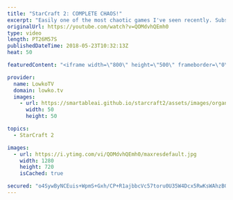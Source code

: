 ```yaml
---
title: "StarCraft 2: COMPLETE CHAOS!"
excerpt: "Easily one of the most chaotic games I've seen recently. Subscribe for more videos: http://lowko.tv/youtube Rogue vs Neeb: https://goo.gl/d2ZmY8  Redshift LE is a very interesting map. Not a map I personally enjoy playing on, but it's very exciting to watch progamers face off on this map. Dark vs Rogue"
originalUrl: https://youtube.com/watch?v=QOMdvhQEmh0
type: video
length: PT26M57S
publishedDateTime: 2018-05-23T10:32:13Z
heat: 50

featuredContent: "<iframe width=\"800\" height=\"500\" frameborder=\"0\" src=\"https://www.youtube.com/embed/QOMdvhQEmh0\" allow=\"accelerometer; autoplay; encrypted-media; gyroscope; picture-in-picture\" allowfullscreen></iframe>"

provider:
  name: LowkoTV
  domain: lowko.tv
  images:
    - url: https://smartableai.github.io/starcraft2/assets/images/organizations/lowko.tv-50x50.jpg
      width: 50
      height: 50

topics:
  - StarCraft 2

images:
  - url: https://i.ytimg.com/vi/QOMdvhQEmh0/maxresdefault.jpg
    width: 1280
    height: 720
    isCached: true

secured: "o4SywByNCEuis+WpmS+Gxh/CP+R1ajbbcVc57toru0U35W4Dcx5RwKsWAhzBGWZDwOzXh/CQa3XQaLNRbQ+H91Y3gt7M4y20kvTw823YogW+Y2MveYRFO7Z8dpcst08Ss0plIhUf799pU9D8pXJjBu7VQDS0YmZKemtoN8vP1Qsxu40+aIgNeabFyK/8zG8wmQg7N3zmGswLBBp35DJTyBMAyt2hM18H6gWLqM1dkfrBQvb0PUNvD16KAfzQJcMLvDBvwYAIiu+k/eFu3mmOqJcHt9p6mK34attj9brjAcvFDxrDu4q1CWM3gPQPXnRtmVrS/ng9+nLA9u5vt8x4IfPcSEoLomoy/JKES5IORPmQKPszBqT/PzKubT8rroLQ7iUtkC4aidxnCbqu8UtddzqcYRSpzM5bwCmZ50aJuGI=;FXJhnlxOuD2CXMlDg2eqCw=="
---
```


